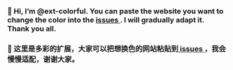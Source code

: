 ### 👋 Hi, I’m @ext-colorful. You can paste the website you want to change the color into the [ issues ](https://github.com/ext-colorful/ext-colorful/issues). I will gradually adapt it. Thank you all.
### 🌱 这里是多彩的扩展，大家可以把想换色的网站粘贴到[ issues ](https://github.com/ext-colorful/ext-colorful/issues)，我会慢慢适配，谢谢大家。
